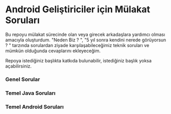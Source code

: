# Android Geliştiriciler için Mülakat Soruları

Bu repoyu mülakat sürecinde olan veya girecek arkadaşlara yardımcı olması amacıyla oluşturdum. "Neden Biz ? ", "5 yıl sonra kendini nerede görüyorsun ? " tarzında sorulardan ziyade karşılaşabileceğimiz teknik soruları ve mümkün olduğunda cevaplarını ekleyeceğim.

Repoya istediğiniz başlıkta katkıda bulunabilir, istediğiniz başlık yoksa açabilirsiniz.

### Genel Sorular


### Temel Java Soruları


### Temel Android Soruları


